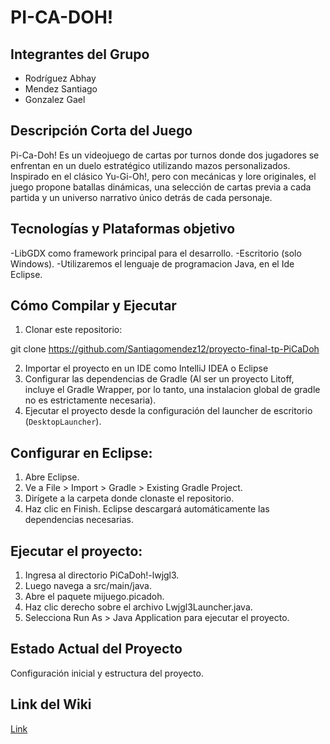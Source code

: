 # PI-CA-DOH! 

## Integrantes del Grupo
 
- Rodríguez Abhay
- Mendez Santiago
- Gonzalez Gael


## Descripción Corta del Juego 

Pi-Ca-Doh! Es un videojuego de cartas por turnos donde dos jugadores se enfrentan en un duelo
estratégico utilizando mazos personalizados. Inspirado en el clásico Yu-Gi-Oh!, pero con mecánicas y
lore originales, el juego propone batallas dinámicas, una selección de cartas previa a cada partida y un
universo narrativo único detrás de cada personaje.

## Tecnologías y Plataformas objetivo
-LibGDX como framework principal para el desarrollo. 
-Escritorio (solo Windows).
-Utilizaremos el lenguaje de programacion Java, en el Ide Eclipse.

## Cómo Compilar y Ejecutar 

1. Clonar este repositorio: 

git clone https://github.com/Santiagomendez12/proyecto-final-tp-PiCaDoh

2. Importar el proyecto en un IDE como IntelliJ IDEA o Eclipse 
3. Configurar las dependencias de Gradle (Al ser un proyecto Litoff, incluye el Gradle Wrapper,
   por lo tanto, una instalacion global de gradle no es estrictamente necesaria).
4. Ejecutar el proyecto desde la configuración del launcher de escritorio (`DesktopLauncher`).

## Configurar en Eclipse:

1. Abre Eclipse.
2. Ve a File > Import > Gradle > Existing Gradle Project.
3. Dirígete a la carpeta donde clonaste el repositorio.
4. Haz clic en Finish. Eclipse descargará automáticamente las dependencias necesarias.

## Ejecutar el proyecto:

1. Ingresa al directorio PiCaDoh!-lwjgl3.
2. Luego navega a src/main/java.
3. Abre el paquete mijuego.picadoh.
4. Haz clic derecho sobre el archivo Lwjgl3Launcher.java.
5. Selecciona Run As > Java Application para ejecutar el proyecto.

## Estado Actual del Proyecto
Configuración inicial y estructura del proyecto.

## Link del Wiki 
[Link](https://github.com/Santiagomendez12/proyecto-final-tp-PiCaDoh.wiki)
